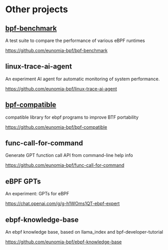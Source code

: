 # Other projects

## [bpf-benchmark](bpf-benchmark.md)

A test suite to compare the performance of various eBPF runtimes

https://github.com/eunomia-bpf/bpf-benchmark

## linux-trace-ai-agent

An experiment AI agent for automatic monitoring of system performance.

https://github.com/eunomia-bpf/linux-trace-ai-agent

## [bpf-compatible](bpf-compatible.md)

compatible library for ebpf programs to improve BTF portability

https://github.com/eunomia-bpf/bpf-compatible

## func-call-for-command

Generate GPT function call API from command-line help info

https://github.com/eunomia-bpf/func-call-for-command

## eBPF GPTs

An experiment: GPTs for eBPF

https://chat.openai.com/g/g-h1WOms1QT-ebpf-expert

## ebpf-knowledge-base

An ebpf knowledge base, based on llama_index and bpf-developer-tutorial

https://github.com/eunomia-bpf/ebpf-knowledge-base
